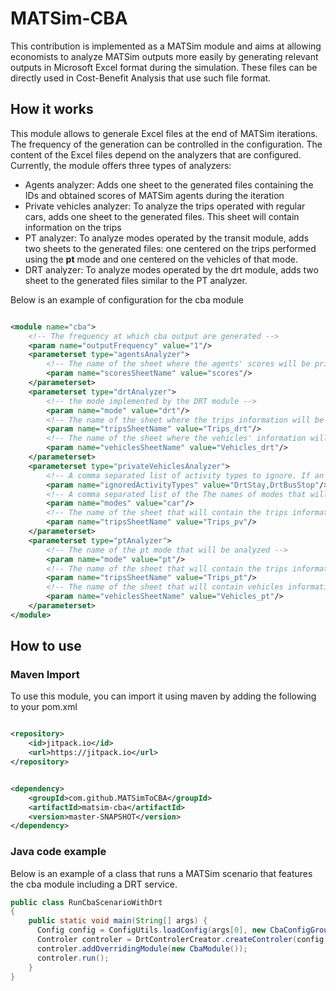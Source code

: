 # MATSim-CBA

This contribution is implemented as a MATSim module and aims at allowing economists to analyze MATSim outputs more
easily by generating relevant outputs in Microsoft Excel format during the simulation. These files can be directly used
in Cost-Benefit Analysis that use such file format.

## How it works

This module allows to generale Excel files at the end of MATSim iterations. The frequency of the generation can be
controlled in the configuration. The content of the Excel files depend on the analyzers that are configured. Currently,
the module offers three types of analyzers:

- Agents analyzer: Adds one sheet to the generated files containing the IDs and obtained scores of MATSim agents during
  the iteration
- Private vehicles analyzer: To analyze the trips operated with regular cars, adds one sheet to the generated files.
  This sheet will contain information on the trips
- PT analyzer: To analyze modes operated by the transit module, adds two sheets to the generated files: one centered on
  the trips performed using the **pt** mode and one centered on the vehicles of that mode.
- DRT analyzer: To analyze modes operated by the drt module, adds two sheet to the generated files similar to the PT
  analyzer.

Below is an example of configuration for the cba module

```xml

<module name="cba">
    <!-- The frequency at which cba output are generated -->
    <param name="outputFrequency" value="1"/>
    <parameterset type="agentsAnalyzer">
        <!-- The name of the sheet where the agents' scores will be printed -->
        <param name="scoresSheetName" value="scores"/>
    </parameterset>
    <parameterset type="drtAnalyzer">
        <!-- the mode implemented by the DRT module -->
        <param name="mode" value="drt"/>
        <!-- The name of the sheet where the trips information will be written -->
        <param name="tripsSheetName" value="Trips_drt"/>
        <!-- The name of the sheet where the vehicles' information will be written -->
        <param name="vehiclesSheetName" value="Vehicles_drt"/>
    </parameterset>
    <parameterset type="privateVehiclesAnalyzer">
        <!-- A comma separated list of activity types to ignore. If an activity type is ignored, the trips leading to or following activities of that type wil be ignored -->
        <param name="ignoredActivityTypes" value="DrtStay,DrtBusStop"/>
        <!-- A comma separated list of the The names of modes that will be analyzed -->
        <param name="modes" value="car"/>
        <!-- The name of the sheet that will contain the trips information -->
        <param name="tripsSheetName" value="Trips_pv"/>
    </parameterset>
    <parameterset type="ptAnalyzer">
        <!-- The name of the pt mode that will be analyzed -->
        <param name="mode" value="pt"/>
        <!-- The name of the sheet that will contain the trips information -->
        <param name="tripsSheetName" value="Trips_pt"/>
        <!-- The name of the sheet that will contain vehicles information -->
        <param name="vehiclesSheetName" value="Vehicles_pt"/>
    </parameterset>
</module>
```

## How to use

### Maven Import

To use this module, you can import it using maven by adding the following to your pom.xml

```xml

<repository>
    <id>jitpack.io</id>
    <url>https://jitpack.io</url>
</repository>
```

```xml

<dependency>
    <groupId>com.github.MATSimToCBA</groupId>
    <artifactId>matsim-cba</artifactId>
    <version>master-SNAPSHOT</version>
</dependency>
```

### Java code example
Below is an example of a class that runs a MATSim scenario that features the cba module including a DRT service.

```java
public class RunCbaScenarioWithDrt
{ 
    public static void main(String[] args) {
      Config config = ConfigUtils.loadConfig(args[0], new CbaConfigGroup(), new MultiModeDrtConfigGroup(), new DvrpConfigGroup());
      Controler controler = DrtControlerCreator.createControler(config, false);
      controler.addOverridingModule(new CbaModule());
      controler.run();
    }
}
```
